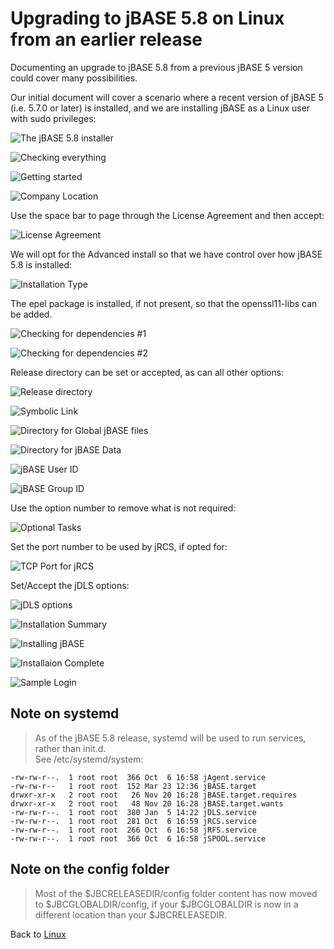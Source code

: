 # Upgrading to jBASE 5.8 on Linux from an earlier release

<PageHeader />

Documenting an upgrade to jBASE 5.8 from a previous jBASE 5 version could cover many possibilities.

Our initial document will cover a scenario where a recent version of jBASE 5 (i.e. 5.7.0 or later) is installed, and we are installing jBASE as a Linux user with sudo privileges:

![The jBASE 5.8 installer ](./UpgradingtoLinux58_1.jpg)  

![Checking everything](./UpgradingtoLinux58_2.jpg)  

![Getting started](./UpgradingtoLinux58_3.jpg)  

![Company Location](./UpgradingtoLinux58_4.jpg)  

Use the space bar to page through the License Agreement and then accept:

![License Agreement](./UpgradingtoLinux58_5.jpg)  

We will opt for the Advanced install so that we have control over how jBASE 5.8 is installed:

![Installation Type](./UpgradingtoLinux58_6.jpg)  

The epel package is installed, if not present, so that the openssl11-libs can be added.

![Checking for dependencies #1](./UpgradingtoLinux58_7.jpg)

![Checking for dependencies #2](./UpgradingtoLinux58_8.jpg)

Release directory can be set or accepted, as can all other options:

![Release directory](./UpgradingtoLinux58_9.jpg)  

![Symbolic Link](./UpgradingtoLinux58_10.jpg)

![Directory for Global jBASE files](./UpgradingtoLinux58_11.jpg)

![Directory for jBASE Data](./UpgradingtoLinux58_12.jpg)

![jBASE User ID](./UpgradingtoLinux58_13.jpg)  

![jBASE Group ID](./UpgradingtoLinux58_14.jpg)

Use the option number to remove what is not required:

![Optional Tasks](./UpgradingtoLinux58_15.jpg)

Set the port number to be used by jRCS, if opted for:

![TCP Port for jRCS](./UpgradingtoLinux58_16.jpg)

Set/Accept the jDLS options:

![jDLS options](./UpgradingtoLinux58_17.jpg)  

![Installation Summary](./UpgradingtoLinux58_18.jpg)  

![Installing jBASE](./UpgradingtoLinux58_19.jpg)  

![Installaion Complete](./UpgradingtoLinux58_20.jpg)  

![Sample Login](./UpgradingtoLinux58_21.jpg)  

## Note on systemd

>As of the jBASE 5.8 release, systemd will be used to run services, rather than init.d.  
>See  /etc/systemd/system:
```
-rw-rw-r--.  1 root root  366 Oct  6 16:58 jAgent.service
-rw-rw-r--   1 root root  152 Mar 23 12:36 jBASE.target
drwxr-xr-x   2 root root   26 Nov 20 16:28 jBASE.target.requires
drwxr-xr-x   2 root root   48 Nov 20 16:28 jBASE.target.wants
-rw-rw-r--.  1 root root  380 Jan  5 14:22 jDLS.service
-rw-rw-r--.  1 root root  281 Oct  6 16:59 jRCS.service
-rw-rw-r--.  1 root root  266 Oct  6 16:58 jRFS.service
-rw-rw-r--.  1 root root  366 Oct  6 16:58 jSPOOL.service
```

## Note on the config folder

>Most of the \$JBCRELEASEDIR/config folder content has now moved to \$JBCGLOBALDIR/config, if your \$JBCGLOBALDIR is now in a different location than your \$JBCRELEASEDIR.

Back to [Linux](./../README.md)  

<PageFooter />
